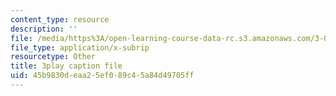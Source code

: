 ```yaml
---
content_type: resource
description: ''
file: /media/https%3A/open-learning-course-data-rc.s3.amazonaws.com/3-091sc-introduction-to-solid-state-chemistry-fall-2010/45b9830deaa25ef089c45a84d49705ff_l-8-c7g-LY4.vtt
file_type: application/x-subrip
resourcetype: Other
title: 3play caption file
uid: 45b9830d-eaa2-5ef0-89c4-5a84d49705ff
---
```

